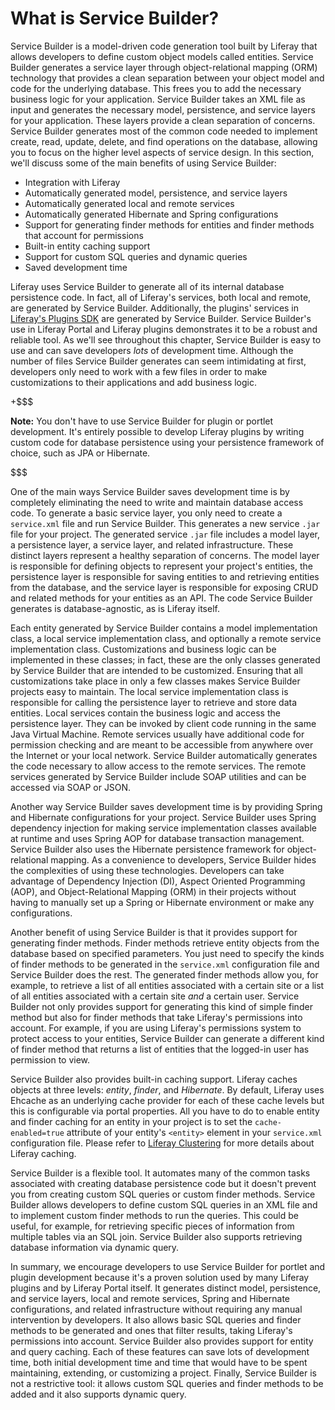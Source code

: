 # What is Service Builder? [](id=what-is-service-builder)

Service Builder is a model-driven code generation tool built by Liferay that
allows developers to define custom object models called entities. Service
Builder generates a service layer through object-relational mapping (ORM)
technology that provides a clean separation between your object model and code
for the underlying database. This frees you to add the necessary business logic
for your application. Service Builder takes an XML file as input and generates
the necessary model, persistence, and service layers for your application. These
layers provide a clean separation of concerns. Service Builder generates most of
the common code needed to implement create, read, update, delete, and find
operations on the database, allowing you to focus on the higher level aspects of
service design. In this section, we'll discuss some of the main benefits of
using Service Builder:

- Integration with Liferay
- Automatically generated model, persistence, and service layers
- Automatically generated local and remote services
- Automatically generated Hibernate and Spring configurations
- Support for generating finder methods for entities and finder methods that
  account for permissions
- Built-in entity caching support
- Support for custom SQL queries and dynamic queries
- Saved development time

Liferay uses Service Builder to generate all of its internal database
persistence code. In fact, all of Liferay's services, both local and remote, are
generated by Service Builder. Additionally, the plugins' services in [Liferay's
Plugins SDK](http://github.com/liferay/liferay-plugins) are generated by
Service Builder. Service Builder's use in Liferay Portal and Liferay plugins
demonstrates it to be a robust and reliable tool. As we'll see throughout this
chapter, Service Builder is easy to use and can save developers *lots* of
development time. Although the number of files Service Builder generates can
seem intimidating at first, developers only need to work with a few files in
order to make customizations to their applications and add business logic.

+$$$

**Note:** You don't have to use Service
Builder for plugin or portlet development. It's entirely possible to develop
Liferay plugins by writing custom code for database persistence using your
persistence framework of choice, such as JPA or Hibernate.

$$$

One of the main ways Service Builder saves development time is by completely
eliminating the need to write and maintain database access code. To generate a
basic service layer, you only need to create a `service.xml` file and run
Service Builder. This generates a new service `.jar` file for your project. The
generated service `.jar` file includes a model layer, a persistence layer, a
service layer, and related infrastructure. These distinct layers represent a
healthy separation of concerns. The model layer is responsible for defining
objects to represent your project's entities, the persistence layer is
responsible for saving entities to and retrieving entities from the database,
and the service layer is responsible for exposing CRUD and related methods for
your entities as an API. The code Service Builder generates is
database-agnostic, as is Liferay itself.

Each entity generated by Service Builder contains a model implementation class,
a local service implementation class, and optionally a remote service
implementation class. Customizations and business logic can be implemented in
these classes; in fact, these are the only classes generated by Service Builder
that are intended to be customized. Ensuring that all customizations take place
in only a few classes makes Service Builder projects easy to maintain. The
local service implementation class is responsible for calling the persistence
layer to retrieve and store data entities. Local services contain the business
logic and access the persistence layer. They can be invoked by client code
running in the same Java Virtual Machine. Remote services usually have
additional code for permission checking and are meant to be accessible from
anywhere over the Internet or your local network. Service Builder automatically
generates the code necessary to allow access to the remote services. The remote
services generated by Service Builder include SOAP utilities and can be
accessed via SOAP or JSON.

Another way Service Builder saves development time is by providing Spring and
Hibernate configurations for your project. Service Builder uses Spring
dependency injection for making service implementation classes available at
runtime and uses Spring AOP for database transaction management. Service Builder
also uses the Hibernate persistence framework for object-relational mapping. As
a convenience to developers, Service Builder hides the complexities of using
these technologies. Developers can take advantage of Dependency Injection (DI),
Aspect Oriented Programming (AOP), and Object-Relational Mapping (ORM) in their
projects without having to manually set up a Spring or Hibernate environment or
make any configurations.

Another benefit of using Service Builder is that it provides support for
generating finder methods. Finder methods retrieve entity objects from the
database based on specified parameters. You just need to specify the kinds of
finder methods to be generated in the `service.xml` configuration file and
Service Builder does the rest. The generated finder methods allow you, for
example, to retrieve a list of all entities associated with a certain site or a
list of all entities associated with a certain site *and* a certain user.
Service Builder not only provides support for generating this kind of simple
finder method but also for finder methods that take Liferay's permissions into
account. For example, if you are using Liferay's permissions system to protect
access to your entities, Service Builder can generate a different kind of finder
method that returns a list of entities that the logged-in user has permission to
view.

Service Builder also provides built-in caching support. Liferay caches objects
at three levels: *entity*, *finder*, and *Hibernate*. By default, Liferay uses
Ehcache as an underlying cache provider for each of these cache levels but this
is configurable via portal properties. All you have to do to enable entity and
finder caching for an entity in your project is to set the `cache-enabled=true`
attribute of your entity's `<entity>` element in your `service.xml`
configuration file. Please refer to 
[Liferay Clustering](/discover/deployment/-/knowledge_base/6-2/liferay-clustering)
for more details about Liferay caching.

Service Builder is a flexible tool. It automates many of the common tasks
associated with creating database persistence code but it doesn't prevent you
from creating custom SQL queries or custom finder methods. Service Builder
allows developers to define custom SQL queries in an XML file and to implement
custom finder methods to run the queries. This could be useful, for example, for
retrieving specific pieces of information from multiple tables via an SQL join.
Service Builder also supports retrieving database information via dynamic query.

In summary, we encourage developers to use Service Builder for portlet and
plugin development because it's a proven solution used by many Liferay plugins
and by Liferay Portal itself. It generates distinct model, persistence, and
service layers, local and remote services, Spring and Hibernate configurations,
and related infrastructure without requiring any manual intervention by
developers. It also allows basic SQL queries and finder methods to be generated
and ones that filter results, taking Liferay's permissions into account.
Service Builder also provides support for entity and query caching. Each of
these features can save lots of development time, both initial development time
and time that would have to be spent maintaining, extending, or customizing a
project. Finally, Service Builder is not a restrictive tool: it allows custom
SQL queries and finder methods to be added and it also supports dynamic query.
